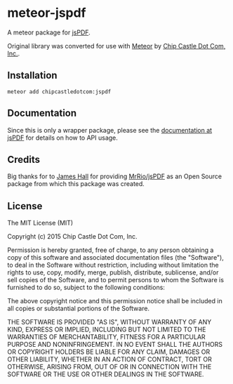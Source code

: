 # meteor-jspdf

A meteor package for [jsPDF](http://jspdf.com).

Original library was converted for use with [Meteor](http://meteor.com) by
[Chip Castle Dot Com, Inc.](http://chipcastle.com).


## Installation

    meteor add chipcastledotcom:jspdf

## Documentation

Since this is only a wrapper package, please see the
[documentation at jsPDF](http://jspdf.com) for details on how to
API usage.

## Credits

Big thanks for to [James Hall](https://github.com/MrRio) for
providing [MrRio/jsPDF](https://github.com/MrRio/jsPDF) as an Open
Source package from which this package was created.

## License

The MIT License (MIT)

Copyright (c) 2015 Chip Castle Dot Com, Inc.

Permission is hereby granted, free of charge, to any person obtaining a copy
of this software and associated documentation files (the "Software"), to deal
in the Software without restriction, including without limitation the rights
to use, copy, modify, merge, publish, distribute, sublicense, and/or sell
copies of the Software, and to permit persons to whom the Software is
furnished to do so, subject to the following conditions:

The above copyright notice and this permission notice shall be included in all
copies or substantial portions of the Software.

THE SOFTWARE IS PROVIDED "AS IS", WITHOUT WARRANTY OF ANY KIND, EXPRESS OR
IMPLIED, INCLUDING BUT NOT LIMITED TO THE WARRANTIES OF MERCHANTABILITY,
FITNESS FOR A PARTICULAR PURPOSE AND NONINFRINGEMENT. IN NO EVENT SHALL THE
AUTHORS OR COPYRIGHT HOLDERS BE LIABLE FOR ANY CLAIM, DAMAGES OR OTHER
LIABILITY, WHETHER IN AN ACTION OF CONTRACT, TORT OR OTHERWISE, ARISING FROM,
OUT OF OR IN CONNECTION WITH THE SOFTWARE OR THE USE OR OTHER DEALINGS IN THE
SOFTWARE.

